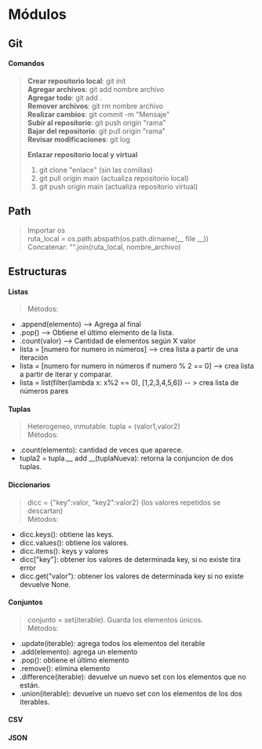 # Módulos

## Git

#### Comandos

> **Crear repositorio local**: git init  
> **Agregar archivos**: git add nombre archivo   
> **Agregar todo**: git add .  
> **Remover archivos**: git rm nombre archivo  
> **Realizar cambios**: git commit -m "Mensaje"  
> **Subir al repositorio**: git push origin "rama"  
> **Bajar del repositorio**: git pull origin "rama"  
> **Revisar modificaciones**: git log  
>
> **Enlazar repositorio local y virtual**
>1. git clone "enlace" (sin las comillas)
>2. git pull origin main (actualiza repositorio local)
>3. git push origin main (actualiza repositorio virtual)

## Path

> Importar os  
> ruta_local = os.path.abspath(os.path.dirname(__ file __))  
> Concatenar: "".join(ruta_local, nombre_archivo)


## Estructuras

#### Listas

> Métodos:
* .append(elemento) --> Agrega al final  
* .pop() --> Obtiene el último elemento de la lista.  
* .count(valor) --> Cantidad de elementos según X valor  
* lista = [numero for numero in números] --> crea lista a partir de una
     iteración  
* lista = [numero for numero in números if numero % 2 == 0] --> crea lista a
     partir de iterar y comparar.
* lista = list(filter(lambda x: x%2 == 0), [1,2,3,4,5,6]) -- > crea lista de
    números pares

#### Tuplas
> Heterogeneo, inmutable.  tupla = (valor1,valor2)  
Métodos:
  * .count(elemento): cantidad de veces que aparece.
  * tupla2 = tupla.__ add __(tuplaNueva): retorna la conjuncion de dos tuplas.

#### Diccionarios
> dicc = {"key":valor, "key2":valor2}  (los valores repetidos se descartan)  
Métodos:
 * dicc.keys(): obtiene las keys.
 * dicc.values(): obtiene los valores.
 * dicc.items(): keys y valores
 * dicc["key"]: obtener los valores de determinada key, si no existe tira error
 * dicc.get("valor"): obtener los valores de determinada key si no existe devuelve None.

#### Conjuntos
> conjunto = set(iterable). Guarda los elementos únicos.  
Métodos:
  * .update(iterable): agrega todos los elementos del iterable
  * .add(elemento): agrega un elemento
  * .pop(): obtiene el último elemento
  * .remove(): elimina elemento
  * .difference(iterable): devuelve un nuevo set con los elementos que no están.
  * .union(iterable): devuelve un nuevo set con los elementos de los dos iterables.

#### CSV



#### JSON

##
